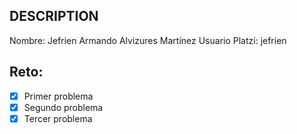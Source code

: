 ## DESCRIPTION

Nombre: Jefrien Armando Alvizures Martínez
Usuario Platzi: jefrien

## Reto:

- [x] Primer problema
- [x] Segundo problema
- [x] Tercer problema
